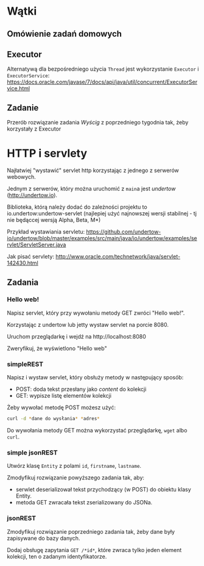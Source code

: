 # Wątki

## Omówienie zadań domowych

## Executor
Alternatywą dla bezpośredniego użycia `Thread` jest wykorzystanie `Executor` i `ExecutorService`:
https://docs.oracle.com/javase/7/docs/api/java/util/concurrent/ExecutorService.html

## Zadanie
Przerób rozwiązanie zadania *Wyścig* z poprzedniego tygodnia tak, żeby korzystały z Executor

# HTTP i servlety

Najłatwiej "wystawić" servlet http korzystając z jednego z serwerów webowych.

Jednym z serwerów, który można uruchomić z `main`a jest *undertow* (http://undertow.io).

Biblioteka, którą należy dodać do zależności projektu to io.undertow:undertow-servlet (najlepiej użyć najnowszej wersji stabilnej - tj nie będąccej wersją Alpha, Beta, M*)

Przykład wystawiania servletu:
https://github.com/undertow-io/undertow/blob/master/examples/src/main/java/io/undertow/examples/servlet/ServletServer.java

Jak pisać servlety: http://www.oracle.com/technetwork/java/servlet-142430.html

## Zadania

### Hello web!
Napisz servlet, który przy wywołaniu metody GET zwróci "Hello web!".

Korzystając z undertow lub jetty wystaw servlet na porcie 8080.

Uruchom przeglądarkę i wejdź na http://localhost:8080

Zweryfikuj, że wyświetlono "Hello web"

### simpleREST
Napisz i wystaw servlet, który obsłuży metody w następujący sposób:

- POST: doda tekst przesłany jako *content* do kolekcji
- GET: wypisze listę elementów kolekcji

Żeby wywołać metodę POST możesz użyć:
```bash
curl -d *dane do wysłania* *adres*
```

Do wywołania metody GET można wykorzystać przeglądarkę, `wget` albo `curl`.

### simple jsonREST
Utwórz klasę `Entity` z polami `id`, `firstname`, `lastname`.

Zmodyfikuj rozwiązanie powyższego zadania tak, aby:
- serwlet deserializował tekst przychodzący (w POST) do obiektu klasy Entity.
- metoda GET zwracała tekst zserializowany do JSONa.

### jsonREST
Zmodyfikuj rozwiązanie poprzedniego zadania tak, żeby dane były zapisywane do bazy danych.

Dodaj obsługę zapytania `GET /*id*`, które zwraca tylko jeden element kolekcji, ten o zadanym identyfikatorze.
